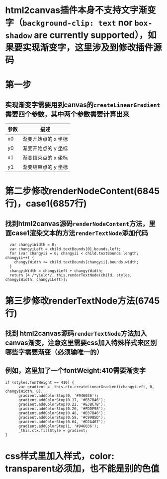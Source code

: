 # html2canvas插件本身不支持文字渐变字（`background-clip: text` nor `box-shadow` are currently supported），如果要实现渐变字，这里涉及到修改插件源码

# 第一步

## 实现渐变字需要用到canvas的`createLinearGradient`需要四个参数，其中两个参数需要计算出来

| 参数 | 描述 |
| --- | --- |
| x0 | 渐变开始点的 x 坐标 |
| y0 | 渐变开始点的 y 坐标 |
| x1 | 渐变结束点的 x 坐标 |
| y1 | 渐变结束点的 y 坐标 |

# 第二步修改renderNodeContent(6845行)，case1(6857行)

## 找到html2canvas源码`renderNodeContent`方法，里面case1渲染文本的方法`renderTextNode`添加代码

```
  var changyiWidth = 0;
  var changyiLeft = child.textBounds[0].bounds.left;
  for (var changyii = 0; changyii < child.textBounds.length; changyii++) {
	changyiWidth += child.textBounds[changyii].bounds.width;
  }
  changyiWidth = changyiLeft + changyiWidth;
  return [4 /*yield*/, this.renderTextNode(child, styles, changyiWidth, changyiLeft)];
```

# 第三步修改renderTextNode方法(6745行)

## 找到 html2canvas源码`renderTextNode`方法加入canvas渐变，注意这里需要css加入特殊样式来区别哪些字需要渐变（必须输唯一的）

## 例如，这里加了一个fontWeight:410需要渐变字

```
if (styles.fontWeight == 410) {
	  var gradient = _this.ctx.createLinearGradient(changyiLeft, 0, changyiWidth, 0);
	  gradient.addColorStop(0, '#946036');
	  gradient.addColorStop(0.17, '#B37B46');
	  gradient.addColorStop(0.22, '#E3BC7B');
	  gradient.addColorStop(0.26, '#FDDF98');
	  gradient.addColorStop(0.48, '#B37B46');
	  gradient.addColorStop(0.58, '#C9985D');
	  gradient.addColorStop(0.64, '#D2A467');
	  gradient.addColorStop(1, '#946036');
	  _this.ctx.fillStyle = gradient;
}
```

# css样式里加入样式，color: transparent必须加，也不能是别的色值
